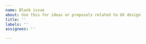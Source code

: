```yaml
---
name: Blank issue
about: Use this for ideas or proposals related to UX design
title: ''
labels: ''
assignees: ''

---
```



